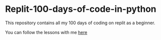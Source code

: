 # Replit-100-days-of-code-in-python
This repository contains all my 100 days of coding on replit as a beginner.

You can follow the lessons with me [here](https://replit.com/learn)
